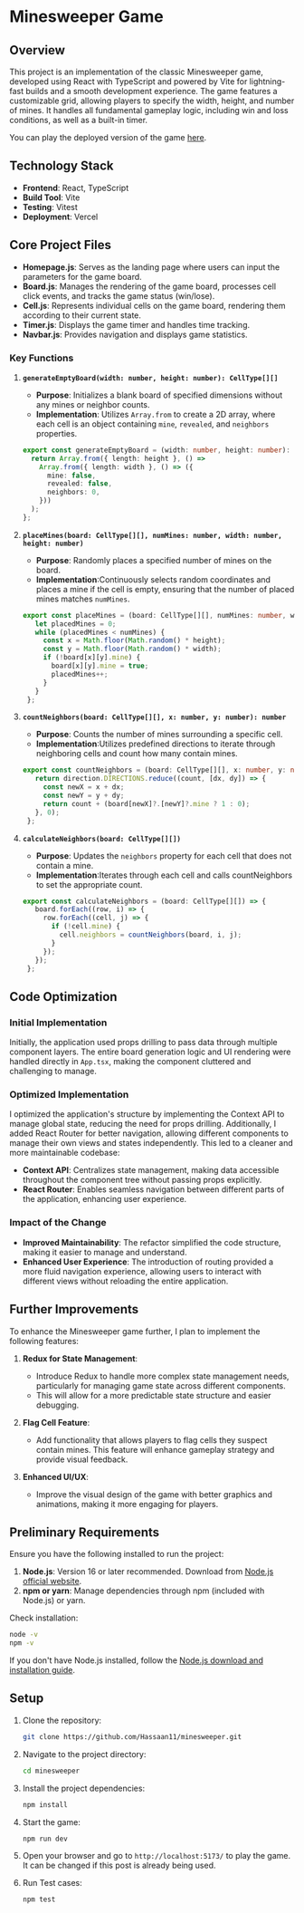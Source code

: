 # Minesweeper Game

## Overview
This project is an implementation of the classic Minesweeper game, developed using React with TypeScript and powered by Vite for lightning-fast builds and a smooth development experience. The game features a customizable grid, allowing players to specify the width, height, and number of mines. It handles all fundamental gameplay logic, including win and loss conditions, as well as a built-in timer.

You can play the deployed version of the game [here](https://minesweeper-gamma-seven.vercel.app/).

## Technology Stack
- **Frontend**: React, TypeScript
- **Build Tool**: Vite
- **Testing**: Vitest
- **Deployment**: Vercel

## Core Project Files
- **Homepage.js**: Serves as the landing page where users can input the parameters for the game board.
- **Board.js**: Manages the rendering of the game board, processes cell click events, and tracks the game status (win/lose).
- **Cell.js**: Represents individual cells on the game board, rendering them according to their current state.
- **Timer.js**: Displays the game timer and handles time tracking.
- **Navbar.js**: Provides navigation and displays game statistics.

### Key Functions

1. **`generateEmptyBoard(width: number, height: number): CellType[][]`**
   - **Purpose**: Initializes a blank board of specified dimensions without any mines or neighbor counts.
   - **Implementation**: Utilizes `Array.from` to create a 2D array, where each cell is an object containing `mine`, `revealed`, and `neighbors` properties.


   ```typescript
   export const generateEmptyBoard = (width: number, height: number): CellType[][] => {
     return Array.from({ length: height }, () =>
       Array.from({ length: width }, () => ({
         mine: false,
         revealed: false,
         neighbors: 0,
       }))
     );
   };
   ```

2. **`placeMines(board: CellType[][], numMines: number, width: number, height: number)`**
   - **Purpose**: Randomly places a specified number of mines on the board.
   - **Implementation**:Continuously selects random coordinates and places a mine if the cell is empty, ensuring that the number of placed mines matches `numMines`.


   ```typescript
   export const placeMines = (board: CellType[][], numMines: number, width: number, height: number) => {
      let placedMines = 0;
      while (placedMines < numMines) {
        const x = Math.floor(Math.random() * height);
        const y = Math.floor(Math.random() * width);
        if (!board[x][y].mine) {
          board[x][y].mine = true;
          placedMines++;
        }
      }
    };
   ```

3. **`countNeighbors(board: CellType[][], x: number, y: number): number`**
   - **Purpose**: Counts the number of mines surrounding a specific cell.
   - **Implementation**:Utilizes predefined directions to iterate through neighboring cells and count how many contain mines.


   ```typescript
   export const countNeighbors = (board: CellType[][], x: number, y: number): number => {
      return direction.DIRECTIONS.reduce((count, [dx, dy]) => {
        const newX = x + dx;
        const newY = y + dy;
        return count + (board[newX]?.[newY]?.mine ? 1 : 0);
      }, 0);
    };
   ```

4. **`calculateNeighbors(board: CellType[][])`**
   - **Purpose**: Updates the `neighbors` property for each cell that does not contain a mine.
   - **Implementation**:Iterates through each cell and calls countNeighbors to set the appropriate count.


   ```typescript
   export const calculateNeighbors = (board: CellType[][]) => {
      board.forEach((row, i) => {
        row.forEach((cell, j) => {
          if (!cell.mine) {
            cell.neighbors = countNeighbors(board, i, j);
          }
        });
      });
    };
   ```

## Code Optimization

### Initial Implementation
Initially, the application used props drilling to pass data through multiple component layers. The entire board generation logic and UI rendering were handled directly in `App.tsx`, making the component cluttered and challenging to manage. 

### Optimized Implementation
I optimized the application's structure by implementing the Context API to manage global state, reducing the need for props drilling. Additionally, I added React Router for better navigation, allowing different components to manage their own views and states independently. This led to a cleaner and more maintainable codebase:
- **Context API**: Centralizes state management, making data accessible throughout the component tree without passing props explicitly.
- **React Router**: Enables seamless navigation between different parts of the application, enhancing user experience.

### Impact of the Change
- **Improved Maintainability**: The refactor simplified the code structure, making it easier to manage and understand.
- **Enhanced User Experience**: The introduction of routing provided a more fluid navigation experience, allowing users to interact with different views without reloading the entire application.

## Further Improvements
To enhance the Minesweeper game further, I plan to implement the following features:

1. **Redux for State Management**: 
   - Introduce Redux to handle more complex state management needs, particularly for managing game state across different components.
   - This will allow for a more predictable state structure and easier debugging.

2. **Flag Cell Feature**:
   - Add functionality that allows players to flag cells they suspect contain mines. This feature will enhance gameplay strategy and provide visual feedback.

3. **Enhanced UI/UX**:
   - Improve the visual design of the game with better graphics and animations, making it more engaging for players.

## Preliminary Requirements
Ensure you have the following installed to run the project:
1. **Node.js**: Version 16 or later recommended. Download from [Node.js official website](https://nodejs.org/).
2. **npm or yarn**: Manage dependencies through npm (included with Node.js) or yarn.

Check installation:
```bash
node -v
npm -v
```

If you don't have Node.js installed, follow the [Node.js download and installation guide](https://nodejs.org/).

## Setup
1. Clone the repository:
   ```bash
   git clone https://github.com/Hassaan11/minesweeper.git
   ```
2. Navigate to the project directory:
   ```bash
   cd minesweeper
   ```
3. Install the project dependencies:
   ```bash
   npm install
   ```
4. Start the game:
   ```bash
   npm run dev
   ```

5. Open your browser and go to `http://localhost:5173/` to play the game. It can be changed if this post is already being used.

6. Run Test cases:
   ```bash
   npm test
   ```